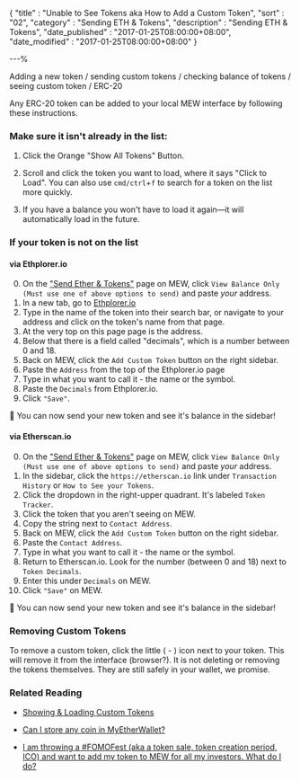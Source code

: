 {
"title"       : "Unable to See Tokens aka How to Add a Custom Token",
"sort"        : "02",
"category"    : "Sending ETH & Tokens",
"description" : "Sending ETH & Tokens",
"date_published" : "2017-01-25T08:00:00+08:00",
"date_modified"  : "2017-01-25T08:00:00+08:00"
}

---%

Adding a new token / sending custom tokens / checking balance of tokens / seeing custom token / ERC-20

Any ERC-20 token can be added to your local MEW interface by following these instructions.


### Make sure it isn't already in the list:

1. Click the Orange "Show All Tokens" Button.

2. Scroll and click the token you want to load, where it says "Click to Load". You can also use `cmd/ctrl`+`f` to search for a token on the list more quickly.

3. If you have a balance you won't have to load it again—it will automatically load in the future.


### If your token is not on the list

#### via Ethplorer.io

0.  On the ["Send Ether & Tokens"](https://www.myetherwallet.com/#send-transaction) page on MEW, click `View Balance Only (Must use one of above options to send)` and paste *your* address.
1.  In a new tab, go to [Ethplorer.io](https://ethplorer.io/) 
2.  Type in the name of the token into their search bar, or navigate to your address and click on the token's name from that page. 
3.  At the very top on this page page is the address.
4.  Below that there is a field called "decimals", which is a number between 0 and 18.
6.  Back on MEW, click the `Add Custom Token` button on the right sidebar.
7.  Paste the `Address` from the top of the Ethplorer.io page
8.  Type in what you want to call it - the name or the symbol.
9.  Paste the `Decimals` from Ethplorer.io.
10.  Click `"Save"`.

🎉 You can now send your new token and see it's balance in the sidebar!

#### via Etherscan.io

0.  On the ["Send Ether & Tokens"](https://www.myetherwallet.com/#send-transaction) page on MEW, click `View Balance Only (Must use one of above options to send)` and paste *your* address.
1.  In the sidebar, click the `https://etherscan.io` link under `Transaction History` or `How to See your Tokens`.
2.  Click the dropdown in the right-upper quadrant. It's labeled `Token Tracker`.
3.  Click the token that you aren't seeing on MEW.
4.  Copy the string next to `Contact Address`.
6.  Back on MEW, click the `Add Custom Token` button on the right sidebar.
7.  Paste the `Contact Address`.
8.  Type in what you want to call it - the name or the symbol.
9.  Return to Etherscan.io. Look for the number (between 0 and 18) next to `Token Decimals`.
10. Enter this under `Decimals` on MEW.
10.  Click `"Save"` on MEW.

🎉 You can now send your new token and see it's balance in the sidebar!

### Removing Custom Tokens

To remove a custom token, click the little ( - ) icon next to your token. This will remove it from the interface (browser?). It is not deleting or removing the tokens themselves. They are still safely in your wallet, we promise.

### Related Reading

- [Showing & Loading Custom Tokens](https://kb.myetherwallet.com/tokens/showing-and-loading-tokens.html)

- [Can I store any coin in MyEtherWallet?](https://kb.myetherwallet.com/faq/sending-bitcoin-btc-ltc-xmr-to-myetherwallet.html)

- [I am throwing a #FOMOFest (aka a token sale, token creation period, ICO) and want to add my token to MEW for all my investors. What do I do?](https://kb.myetherwallet.com/tokens/token-creators-add-your-token-to-myetherwallet.html)
